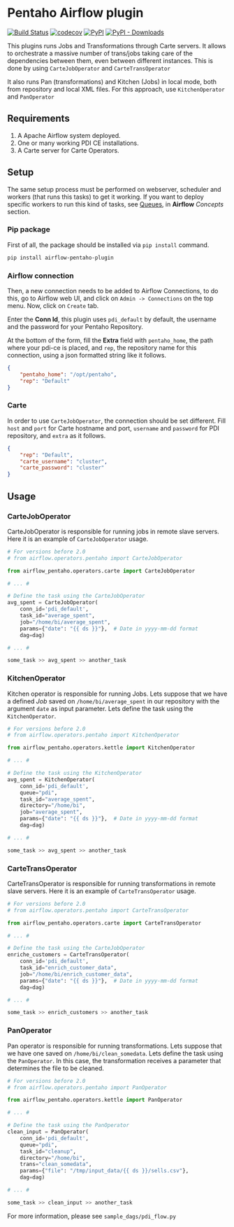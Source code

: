 # Pentaho Airflow plugin

[![Build Status](https://travis-ci.org/damavis/airflow-pentaho-plugin.svg?branch=master)](https://travis-ci.org/damavis/airflow-pentaho-plugin)
[![codecov](https://codecov.io/gh/damavis/airflow-pentaho-plugin/branch/master/graph/badge.svg)](https://codecov.io/gh/damavis/airflow-pentaho-plugin)
[![PyPI](https://img.shields.io/pypi/v/airflow-pentaho-plugin)](https://pypi.org/project/airflow-pentaho-plugin/)
[![PyPI - Downloads](https://img.shields.io/pypi/dm/airflow-pentaho-plugin)](https://pypi.org/project/airflow-pentaho-plugin/)

This plugins runs Jobs and Transformations through Carte servers.
It allows to orchestrate a massive number of trans/jobs taking care
of the dependencies between them, even between different instances.
This is done by using `CarteJobOperator` and `CarteTransOperator`

It also runs Pan (transformations) and Kitchen (Jobs) in local mode,
both from repository and local XML files. For this approach, use
`KitchenOperator` and `PanOperator`

## Requirements

1. A Apache Airflow system deployed.
2. One or many working PDI CE installations.
3. A Carte server for Carte Operators.

## Setup

The same setup process must be performed on webserver, scheduler
and workers (that runs this tasks) to get it working. If you want to
deploy specific workers to run this kind of tasks, see
[Queues](https://airflow.apache.org/docs/stable/concepts.html#queues),
in **Airflow** *Concepts* section.

### Pip package

First of all, the package should be installed via `pip install` command.

```bash
pip install airflow-pentaho-plugin
```

### Airflow connection

Then, a new connection needs to be added to Airflow Connections, to do this,
go to Airflow web UI, and click on `Admin -> Connections` on the top menu.
Now, click on `Create` tab.

Enter the **Conn Id**, this plugin uses `pdi_default` by default, the username
and the password for your Pentaho Repository.

At the bottom of the form, fill the **Extra** field with `pentaho_home`, the
path where your pdi-ce is placed, and `rep`, the repository name for this
connection, using a json formatted string like it follows.

```json
{
    "pentaho_home": "/opt/pentaho",
    "rep": "Default"
}
```

### Carte

In order to use `CarteJobOperator`, the connection should be set different. Fill
`host` and `port` for Carte hostname and port, `username` and `password` for PDI
repository, and `extra` as it follows.

```json
{
    "rep": "Default",
    "carte_username": "cluster",
    "carte_password": "cluster"
}
```

## Usage

### CarteJobOperator

CarteJobOperator is responsible for running jobs in remote slave servers. Here
it is an example of `CarteJobOperator` usage.

```python
# For versions before 2.0
# from airflow.operators.pentaho import CarteJobOperator

from airflow_pentaho.operators.carte import CarteJobOperator

# ... #

# Define the task using the CarteJobOperator
avg_spent = CarteJobOperator(
    conn_id='pdi_default',
    task_id="average_spent",
    job="/home/bi/average_spent",
    params={"date": "{{ ds }}"},  # Date in yyyy-mm-dd format
    dag=dag)

# ... #

some_task >> avg_spent >> another_task
```

### KitchenOperator

Kitchen operator is responsible for running Jobs. Lets suppose that we have
a defined *Job* saved on `/home/bi/average_spent` in our repository with
the argument `date` as input parameter. Lets define the task using the
`KitchenOperator`.

```python
# For versions before 2.0
# from airflow.operators.pentaho import KitchenOperator

from airflow_pentaho.operators.kettle import KitchenOperator

# ... #

# Define the task using the KitchenOperator
avg_spent = KitchenOperator(
    conn_id='pdi_default',
    queue="pdi",
    task_id="average_spent",
    directory="/home/bi",
    job="average_spent",
    params={"date": "{{ ds }}"},  # Date in yyyy-mm-dd format
    dag=dag)

# ... #

some_task >> avg_spent >> another_task
```

### CarteTransOperator

CarteTransOperator is responsible for running transformations in remote slave
servers. Here it is an example of `CarteTransOperator` usage.

```python
# For versions before 2.0
# from airflow.operators.pentaho import CarteTransOperator

from airflow_pentaho.operators.carte import CarteTransOperator

# ... #

# Define the task using the CarteJobOperator
enriche_customers = CarteTransOperator(
    conn_id='pdi_default',
    task_id="enrich_customer_data",
    job="/home/bi/enrich_customer_data",
    params={"date": "{{ ds }}"},  # Date in yyyy-mm-dd format
    dag=dag)

# ... #

some_task >> enrich_customers >> another_task
```

### PanOperator

Pan operator is responsible for running transformations. Lets suppose that
we have one saved on `/home/bi/clean_somedata`. Lets define the task using the
`PanOperator`. In this case, the transformation receives a parameter that
determines the file to be cleaned.

```python
# For versions before 2.0
# from airflow.operators.pentaho import PanOperator

from airflow_pentaho.operators.kettle import PanOperator

# ... #

# Define the task using the PanOperator
clean_input = PanOperator(
    conn_id='pdi_default',
    queue="pdi",
    task_id="cleanup",
    directory="/home/bi",
    trans="clean_somedata",
    params={"file": "/tmp/input_data/{{ ds }}/sells.csv"},
    dag=dag)

# ... #

some_task >> clean_input >> another_task
```

For more information, please see `sample_dags/pdi_flow.py`
